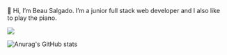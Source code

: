 👋 Hi, I’m Beau Salgado. I’m a junior full stack web developer and I also like to play the piano.

![](https://komarev.com/ghpvc/?username=beausalgado&style=for-the-badge)

![Anurag's GitHub stats](https://github-readme-stats.vercel.app/api?username=beausalgado&show_icons=true&theme=dark)


<!---
beau-augusto/beau-augusto is a ✨ special ✨ repository because its `README.md` (this file) appears on your GitHub profile.
You can click the Preview link to take a look at your changes.
--->
